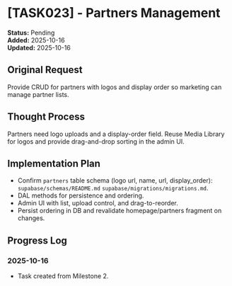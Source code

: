 # [TASK023] - Partners Management

**Status:** Pending  
**Added:** 2025-10-16  
**Updated:** 2025-10-16

## Original Request

Provide CRUD for partners with logos and display order so marketing can manage partner lists.

## Thought Process

Partners need logo uploads and a display-order field. Reuse Media Library for logos and provide drag-and-drop sorting in the admin UI.

## Implementation Plan

- Confirm `partners` table schema (logo url, name, url, display_order): `supabase/schemas/README.md` `supabase/migrations/migrations.md`.
- DAL methods for persistence and ordering.
- Admin UI with list, upload control, and drag-to-reorder.
- Persist ordering in DB and revalidate homepage/partners fragment on changes.

## Progress Log

### 2025-10-16

- Task created from Milestone 2.
